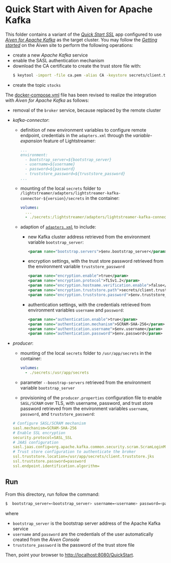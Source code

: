 # Quick Start with Aiven for Apache Kafka

This folder contains a variant of the [_Quick Start SSL_](../quickstart-ssl/README.md#quick-start-ssl) app configured to use [_Aiven for Apache Kafka_](https://aiven.io/docs/products/kafka) as the target cluster. You may follow the [_Getting started_](https://aiven.io/docs/products/kafka/get-started) on the Aiven site to perform the following operations:

- create a new _Apache Kafka_ service
- enable the SASL authentication mechanism
- download the CA certificate to create the trust store file with:
  ```sh
  $ keytool -import -file ca.pem -alias CA -keystore secrets/client.truststore.jks
  ```
- create the topic `stocks`

The [docker-compose.yml](docker-compose.yml) file has been revised to realize the integration with _Aiven for Apache Kafka_ as follows:

- removal of the `broker` service, because replaced by the remote cluster
- _kafka-connector_:
  - definition of new environment variables to configure remote endpoint, credentials in the `adapters.xml` through the _variable-expansion_ feature of Lightstreamer:
    ```yaml
    ...
    environment:
      - bootstrap_server=${bootstrap_server}
      - username=${username}
      - password=${password}
      - truststore_password=${truststore_password}
    ...
    ```
  - mounting of the local `secrets` folder to `/lightstreamer/adapters/lightstreamer-kafka-connector-${version}/secrets` in the container:
    ```yaml
    volumes:
      ...
      - ./secrets:/lightstreamer/adapters/lightstreamer-kafka-connector-${version}/secrets
    ```
  - adaption of [`adapters.xml`](./adapters.xml) to include:
    - new Kafka cluster address retrieved from the environment variable `bootstrap_server`:
      ```xml
      <param name="bootstrap.servers">$env.bootstrap_server</param>
      ```

    - encryption settings, with the trust store password retrieved from the environment variable `truststore_password`
      ```xml
      <param name="encryption.enable">true</param>
      <param name="encryption.protocol">TLSv1.2</param>
      <param name="encryption.hostname.verification.enable">false</param>
      <param name="encryption.truststore.path">secrets/client.truststore.jks</param>
      <param name="encryption.truststore.password">$env.truststore_password</param>

      ```

    - authentication settings, with the credentials retrieved from environment variables `username` and `password`:
      ```xml
      <param name="authentication.enable">true</param>
      <param name="authentication.mechanism">SCRAM-SHA-256</param>
      <param name="authentication.username">$env.username</param>
      <param name="authentication.password">$env.password</param>
      ```

- _producer_:
   - mounting of the local `secrets` folder to `/usr/app/secrets` in the container:
   
     ```yaml
     volumes:
       - ./secrets:/usr/app/secrets
     ```
   - parameter `--boostrap-servers` retrieved from the environment variable `bootstrap_server`
   - provisioning of the `producer.properties` configuration file to enable `SASL/SCRAM` over TLS, with username, password, and trust store password retrieved from the environment variables `username`, `password`, and `truststore_password`:
    
   ```yaml
   # Configure SASL/SCRAM mechanism
   sasl.mechanism=SCRAM-SHA-256
   # Enable SSL encryption
   security.protocol=SASL_SSL
   # JAAS configuration
   sasl.jaas.config=org.apache.kafka.common.security.scram.ScramLoginModule required username="${username}" password="${password}";
   # Trust store configuration to authenticate the broker
   ssl.truststore.location=/usr/app/secrets/client.truststore.jks
   ssl.truststore.password=password   
   ssl.endpoint.identification.algorithm=
   ```  

## Run

From this directory, run follow the command:

```sh
$  bootstrap_server=<bootstrap_server> username=<username> password=<password> truststore_password=<truststore_password> ./start.sh 
```

where 
- `bootstrap_server` is the bootstrap server address of the Apache Kafka service
- `username` and `password` are the credentials of the user automatically created from the _Aiven Console_
- `truststore_password` is the password of the trust store file

Then, point your browser to [http://localhost:8080/QuickStart](http://localhost:8080/QuickStart).
